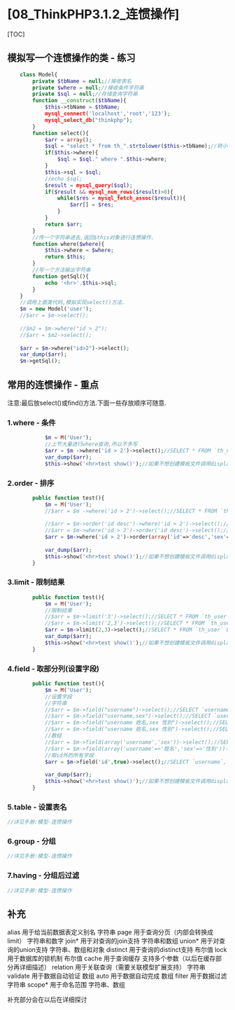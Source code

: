 # [08_ThinkPHP3.1.2_连惯操作]
[TOC]
## 模拟写一个连惯操作的类 - 练习
```php
	class Model{
		private $tbName = null;//接收表名
		private $where = null;//接收条件字符串
		private $sql = null;//存储查询字符串
		function __construct($tbName){
			$this->tbName = $tbName;
			mysql_connect('localhost','root','123');
			mysql_select_db("thinkphp");
		}
		function select(){
			$arr = array();
			$sql = "select * from th_".strtolower($this->tbName);//转小写
			if($this->where){
				$sql = $sql." where ".$this->where;
			}
			$this->sql = $sql;
			//echo $sql;
			$result = mysql_query($sql);
			if($result && mysql_num_rows($result)>0){
				while($res = mysql_fetch_assoc($result)){
					$arr[] = $res;
				}
			}
			return $arr;
		}
		//传一个字符串进去,返回$this对象进行连惯操作.
		function where($where){
			$this->where = $where;
			return $this;
		}
		//写一个方法输出字符串
		function getSql(){
			echo '<hr>'.$this->sql;
		}
	}
	//调用上面类代码,模拟实现select()方法.
	$m = new Model('user');
	//$arr = $m->select();
	
	//$m2 = $m->where("id > 2");
	//$arr = $m2->select();
	
	$arr = $m->where("id>2")->select();
	var_dump($arr);
	$m->getSql();
```
## 常用的连惯操作 - 重点
注意:最后放select()或find()方法.下面一些存放顺序可随意.
### 1.where - 条件
```php
			$m = M('User');
			//上节大量进行where查询,所以不多写
			$arr = $m ->where('id > 2')->select();//SELECT * FROM `th_user` WHERE ( id > 2 )
			var_dump($arr);
			$this->show('<hr>test show()');//如果不想创建模板文件调用display(),也可以用show()方法输出HTML代码.
```
### 2.order - 排序
```php
		public function test(){
			$m = M('User');
			//$arr = $m ->where('id > 2')->select();//SELECT * FROM `th_user` WHERE ( id > 2 )
			
			//$arr = $m->order('id desc')->where('id > 2')->select();//SELECT * FROM `th_user` WHERE ( id > 2 ) ORDER BY id desc
			//$arr = $m->where('id > 2')->order('id desc')->select();//SELECT * FROM `th_user` WHERE ( id > 2 ) ORDER BY id desc
			$arr = $m->where('id > 2')->order(array('id'=>'desc','sex'=>'asc'))->select();//数组方式:SELECT * FROM `th_user` WHERE ( id > 2 ) ORDER BY `id` desc,`sex` asc
			
			var_dump($arr);
			$this->show('<hr>test show()');//如果不想创建模板文件调用display(),也可以用show()方法输出HTML代码.
		}
```

### 3.limit - 限制结果
```php
		public function test(){
			$m = M('User');
			//限制结果
			//$arr = $m->limit('3')->select();//SELECT * FROM `th_user` LIMIT 3	//也相当于limit(0,3)//取最前面三条
			//$arr = $m->limit('2,3')->select();//SELECT * FROM `th_user` LIMIT 2,3
			$arr = $m->limit(2,3)->select();//SELECT * FROM `th_user` LIMIT 2,3
			var_dump($arr);
			$this->show('<hr>test show()');//如果不想创建模板文件调用display(),也可以用show()方法输出HTML代码.
		}
```

### 4.field - 取部分列(设置字段)
```php
		public function test(){
			$m = M('User');
			//设置字段
			//字符串
			//$arr = $m->field("username")->select();//SELECT `username` FROM `th_user`
			//$arr = $m->field("username,sex")->select();//SELECT `username`,`sex` FROM `th_user`
			//$arr = $m->field("username 姓名,sex 性别")->select();//SELECT username 姓名,sex 性别 FROM `th_user`
			//$arr = $m->field("username 姓名,sex 性别")->select();//SELECT username 姓名,sex 性别 FROM `th_user`
			//数组
			//$arr = $m->field(array('username','sex'))->select();//SELECT `username`,`sex` FROM `th_user`
			//$arr = $m->field(array('username'=>'姓名','sex'=>'性别'))->select();//SELECT `username` AS `姓名`,`sex` AS `性别` FROM `th_user` 
			//取id外的所有字段
			$arr = $m->field('id',true)->select();//SELECT `username`,`sex` FROM `th_user`
			
			var_dump($arr);
			$this->show('<hr>test show()');//如果不想创建模板文件调用display(),也可以用show()方法输出HTML代码.
		}
```
### 5.table - 设置表名
```php
//详见手册:模型-连惯操作
```

### 6.group - 分组
```php
//详见手册:模型-连惯操作
```
### 7.having - 分组后过滤
```php
//详见手册:模型-连惯操作
```

## 补充
alias 用于给当前数据表定义别名 字符串 
page 用于查询分页（内部会转换成limit） 字符串和数字 
join* 用于对查询的join支持 字符串和数组 
union* 用于对查询的union支持 字符串、数组和对象 
distinct 用于查询的distinct支持 布尔值 
lock 用于数据库的锁机制 布尔值 
cache 用于查询缓存 支持多个参数（以后在缓存部分再详细描述） 
relation 用于关联查询（需要关联模型扩展支持） 字符串 
validate 用于数据自动验证 数组 
auto 用于数据自动完成 数组 
filter 用于数据过滤 字符串 
scope* 用于命名范围 字符串、数组 

补充部分会在以后在详细探讨